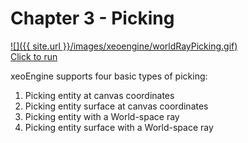 # Chapter 3 - Picking

[![]({{ site.url }}/images/xeoengine/worldRayPicking.gif)](http://xeoengine.org/examples/#interaction_picking_raycasting_triangles) 
<br>[Click to run](http://xeoengine.org/examples/#interaction_picking_raycasting_triangles) 

xeoEngine supports four basic types of picking:
 
 1. Picking entity at canvas coordinates
 2. Picking entity surface at canvas coordinates
 3. Picking entity with a World-space ray
 4. Picking entity surface with a World-space ray
 